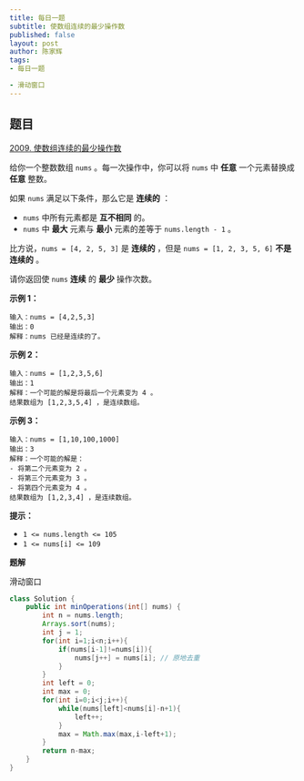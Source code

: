 ```yaml
---
title: 每日一题
subtitle: 使数组连续的最少操作数
published: false
layout: post
author: 陈家辉
tags:
- 每日一题

- 滑动窗口
---
```


## 题目

[2009. 使数组连续的最少操作数](https://leetcode.cn/problems/minimum-number-of-operations-to-make-array-continuous/)

给你一个整数数组 `nums` 。每一次操作中，你可以将 `nums` 中 **任意** 一个元素替换成 **任意** 整数。

如果 `nums` 满足以下条件，那么它是 **连续的** ：

- `nums` 中所有元素都是 **互不相同** 的。
- `nums` 中 **最大** 元素与 **最小** 元素的差等于 `nums.length - 1` 。

比方说，`nums = [4, 2, 5, 3]` 是 **连续的** ，但是 `nums = [1, 2, 3, 5, 6]` **不是连续的** 。

请你返回使 `nums` **连续** 的 **最少** 操作次数。

 

**示例 1：**

```
输入：nums = [4,2,5,3]
输出：0
解释：nums 已经是连续的了。
```

**示例 2：**

```
输入：nums = [1,2,3,5,6]
输出：1
解释：一个可能的解是将最后一个元素变为 4 。
结果数组为 [1,2,3,5,4] ，是连续数组。
```

**示例 3：**

```
输入：nums = [1,10,100,1000]
输出：3
解释：一个可能的解是：
- 将第二个元素变为 2 。
- 将第三个元素变为 3 。
- 将第四个元素变为 4 。
结果数组为 [1,2,3,4] ，是连续数组。
```

 

**提示：**

- `1 <= nums.length <= 105`
- `1 <= nums[i] <= 109`

**题解**

滑动窗口

```java
class Solution {
    public int minOperations(int[] nums) {
        int n = nums.length;
        Arrays.sort(nums);
        int j = 1;
        for(int i=1;i<n;i++){
            if(nums[i-1]!=nums[i]){
                nums[j++] = nums[i]; // 原地去重
            }
        }
        int left = 0;
        int max = 0;
        for(int i=0;i<j;i++){
            while(nums[left]<nums[i]-n+1){
                left++;
            }
            max = Math.max(max,i-left+1);
        }
        return n-max;
    }
}
```


